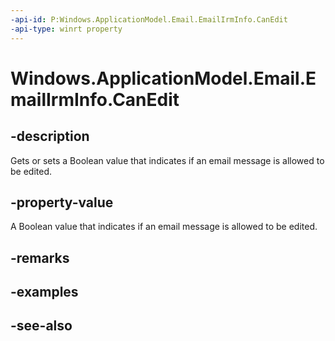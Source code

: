 ----api-id: P:Windows.ApplicationModel.Email.EmailIrmInfo.CanEdit
-api-type: winrt property
---<!-- Property syntaxpublic bool CanEdit { get;  set; }--># Windows.ApplicationModel.Email.EmailIrmInfo.CanEdit## -descriptionGets or sets a Boolean value that indicates if an email message is allowed to be edited.## -property-valueA Boolean value that indicates if an email message is allowed to be edited.## -remarks## -examples## -see-also